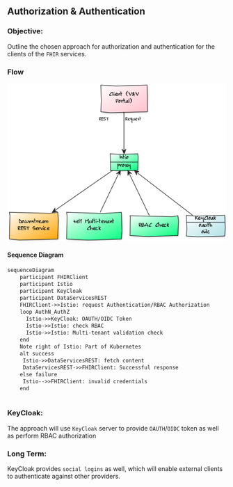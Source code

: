 ## Authorization & Authentication

### Objective:

Outline the chosen approach for authorization and authentication for the clients of the `FHIR` services.

### Flow

![flow](./flow.png)

#### Sequence Diagram

```mermaid
sequenceDiagram
    participant FHIRClient
    participant Istio
    participant KeyCloak
    participant DataServicesREST
    FHIRClient->>Istio: request Authentication/RBAC Authorization
    loop AuthN_AuthZ
      Istio->>KeyCloak: OAUTH/OIDC Token
      Istio->>Istio: check RBAC
      Istio->>Istio: Multi-tenant validation check
    end
    Note right of Istio: Part of Kubernetes
    alt success
     Istio->>DataServicesREST: fetch content
     DataServicesREST->>FHIRClient: Successful response
    else failure
     Istio-->>FHIRClient: invalid credentials
    end
   
```



### KeyCloak:

The approach will use `KeyCloak` server to provide `OAUTH`/`OIDC` token as well as perform RBAC authorization



### Long Term:

KeyCloak provides `social logins` as well, which will enable external clients to authenticate against other providers.